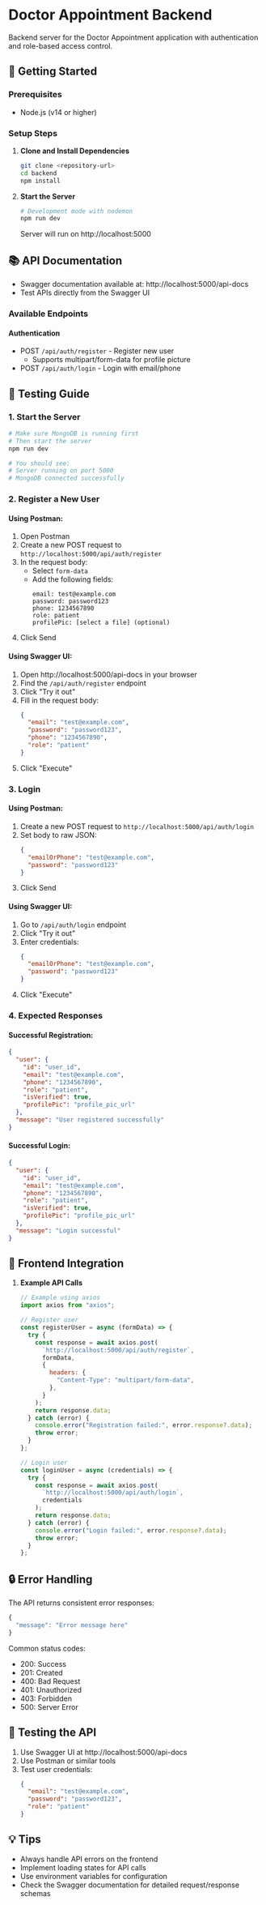 # Doctor Appointment Backend

Backend server for the Doctor Appointment application with authentication and role-based access control.

## 🚀 Getting Started

### Prerequisites

- Node.js (v14 or higher)

### Setup Steps

1. **Clone and Install Dependencies**

   ```bash
   git clone <repository-url>
   cd backend
   npm install
   ```

2. **Start the Server**

   ```bash
   # Development mode with nodemon
   npm run dev
   ```

   Server will run on http://localhost:5000

## 📚 API Documentation

- Swagger documentation available at: http://localhost:5000/api-docs
- Test APIs directly from the Swagger UI

### Available Endpoints

#### Authentication

- POST `/api/auth/register` - Register new user
  - Supports multipart/form-data for profile picture
- POST `/api/auth/login` - Login with email/phone

## 🔗 Testing Guide

### 1. Start the Server

```bash
# Make sure MongoDB is running first
# Then start the server
npm run dev

# You should see:
# Server running on port 5000
# MongoDB connected successfully
```

### 2. Register a New User

#### Using Postman:

1. Open Postman
2. Create a new POST request to `http://localhost:5000/api/auth/register`
3. In the request body:
   - Select `form-data`
   - Add the following fields:
     ```
     email: test@example.com
     password: password123
     phone: 1234567890
     role: patient
     profilePic: [select a file] (optional)
     ```
4. Click Send

#### Using Swagger UI:

1. Open http://localhost:5000/api-docs in your browser
2. Find the `/api/auth/register` endpoint
3. Click "Try it out"
4. Fill in the request body:
   ```json
   {
     "email": "test@example.com",
     "password": "password123",
     "phone": "1234567890",
     "role": "patient"
   }
   ```
5. Click "Execute"

### 3. Login

#### Using Postman:

1. Create a new POST request to `http://localhost:5000/api/auth/login`
2. Set body to raw JSON:
   ```json
   {
     "emailOrPhone": "test@example.com",
     "password": "password123"
   }
   ```
3. Click Send

#### Using Swagger UI:

1. Go to `/api/auth/login` endpoint
2. Click "Try it out"
3. Enter credentials:
   ```json
   {
     "emailOrPhone": "test@example.com",
     "password": "password123"
   }
   ```
4. Click "Execute"

### 4. Expected Responses

#### Successful Registration:

```json
{
  "user": {
    "id": "user_id",
    "email": "test@example.com",
    "phone": "1234567890",
    "role": "patient",
    "isVerified": true,
    "profilePic": "profile_pic_url"
  },
  "message": "User registered successfully"
}
```

#### Successful Login:

```json
{
  "user": {
    "id": "user_id",
    "email": "test@example.com",
    "phone": "1234567890",
    "role": "patient",
    "isVerified": true,
    "profilePic": "profile_pic_url"
  },
  "message": "Login successful"
}
```

## 🔗 Frontend Integration

1. **Example API Calls**

   ```javascript
   // Example using axios
   import axios from "axios";

   // Register user
   const registerUser = async (formData) => {
     try {
       const response = await axios.post(
         `http://localhost:5000/api/auth/register`,
         formData,
         {
           headers: {
             "Content-Type": "multipart/form-data",
           },
         }
       );
       return response.data;
     } catch (error) {
       console.error("Registration failed:", error.response?.data);
       throw error;
     }
   };

   // Login user
   const loginUser = async (credentials) => {
     try {
       const response = await axios.post(
         `http://localhost:5000/api/auth/login`,
         credentials
       );
       return response.data;
     } catch (error) {
       console.error("Login failed:", error.response?.data);
       throw error;
     }
   };
   ```

## 🔒 Error Handling

The API returns consistent error responses:

```javascript
{
  "message": "Error message here"
}
```

Common status codes:

- 200: Success
- 201: Created
- 400: Bad Request
- 401: Unauthorized
- 403: Forbidden
- 500: Server Error

## 🧪 Testing the API

1. Use Swagger UI at http://localhost:5000/api-docs
2. Use Postman or similar tools
3. Test user credentials:
   ```json
   {
     "email": "test@example.com",
     "password": "password123",
     "role": "patient"
   }
   ```

## 💡 Tips

- Always handle API errors on the frontend
- Implement loading states for API calls
- Use environment variables for configuration
- Check the Swagger documentation for detailed request/response schemas
